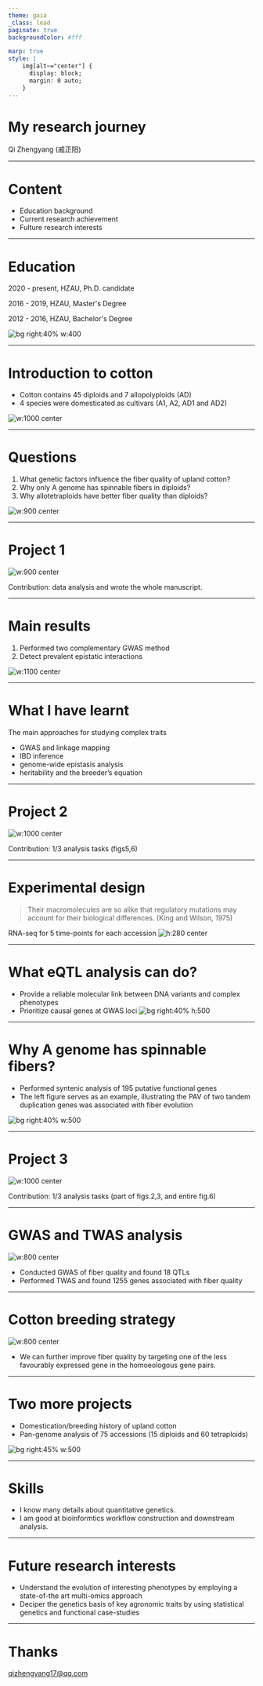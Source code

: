 ```yaml
---
theme: gaia
_class: lead
paginate: true
backgroundColor: #fff

marp: true
style: |
    img[alt~="center"] {
      display: block;
      margin: 0 auto;
    }
---
```


# My research journey
Qi Zhengyang (戚正阳)

---


# Content

- Education background
- Current research achievement
- Fulture research interests

---

# Education

2020 - present, HZAU, Ph.D. candidate

2016 - 2019, HZAU, Master's Degree

2012 - 2016, HZAU, Bachelor's Degree

![bg right:40% w:400](./figs/IMG_6587.JPG)

---
# Introduction to cotton

- Cotton contains 45 diploids and 7 allopolyploids (AD)
- 4 species were domesticated as cultivars (A1, A2, AD1 and AD2)

![w:1000 center](./figs/image11.png)

---
# Questions

1. What genetic factors influence the fiber quality of upland cotton? 
2. Why only A genome has spinnable fibers in diploids?
3. Why allotetraploids have better fiber quality than diploids?


![w:900 center](./figs/cotton_variaty.png)

---

# Project 1

![w:900 center](./figs/cb_title.png)

Contribution: data analysis and wrote the whole manuscript.

---

# Main results

1. Performed two complementary GWAS method
2. Detect prevalent epistatic interactions

![w:1100 center](./figs/gwas_epistasis.png)

---

# What I have learnt

The main approaches for studying complex traits
- GWAS and linkage mapping
- IBD inference
- genome-wide epistasis analysis
- heritability and the breeder’s equation 

---

# Project 2

![w:1000 center](./figs/ng_title.png)

Contribution: 1/3 analysis tasks (figs5,6)

---

# Experimental design

>Their macromolecules are so alike that regulatory mutations may account for their biological differences. (King and Wilson, 1975)

RNA-seq for 5 time-points for each accession
![h:280 center](./figs/diploid_design.png)

---

# What eQTL analysis can do?

- Provide a reliable molecular link between DNA variants and complex phenotypes
- Prioritize causal genes at GWAS loci 
![bg right:40% h:500](./figs/image19.png)


---

# Why A genome has spinnable fibers?

- Performed syntenic analysis of 195 putative functional genes
- The left figure serves as an example, illustrating the PAV of two tandem duplication genes was associated with fiber evolution

![bg right:40% w:500](./figs/synteny.png)


---

# Project 3

![w:1000 center](./figs/ng_title2.png)

Contribution: 1/3 analysis tasks (part of figs.2,3, and entire fig.6)

---

# GWAS and TWAS analysis

![w:800 center](./figs/tetraploid_twas.png)

- Conducted GWAS of fiber quality and found 18 QTLs
- Performed TWAS and found 1255 genes associated with fiber quality


---

# Cotton breeding strategy

![w:800 center](./figs/tetraploid_breeding.png)

- We can further improve fiber quality by targeting one of the less favourably expressed gene in the homoeologous gene pairs.

<!--

We found the expression pattern of some homoelogs are associated with the fiber quality
-->

---

# Two more projects

- Domestication/breeding history of upland cotton
- Pan-genome analysis of 75 accessions (15 diploids and 60 tetraploids)

![bg right:45% w:500](./figs/3D_pca.png)

---

# Skills

- I know many details about quantitative genetics.
- I am good at bioinformtics workflow construction and downstream analysis.


---

# Future research interests

- Understand the evolution of interesting phenotypes by employing a state-of-the art multi-omics approach
- Deciper the genetics basis of key agronomic traits by using statistical genetics and functional case-studies


---

<!-- _class: lead -->

# Thanks
qizhengyang17@qq.com


